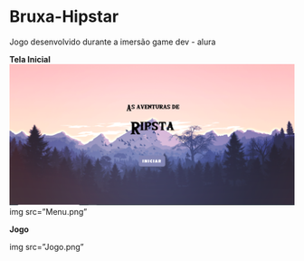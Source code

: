 # Bruxa-Hipstar
Jogo desenvolvido durante a imersão game dev - alura


<b>Tela Inicial</b>
![](Menu.png)
img src=”Menu.png”

<b>Jogo</b>

img src=”Jogo.png”
